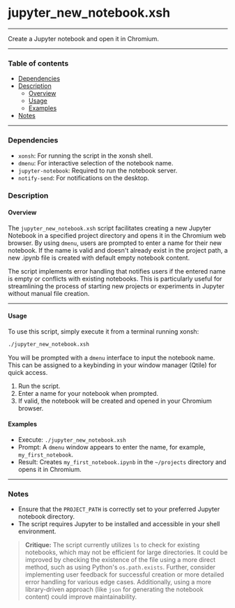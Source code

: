 # jupyter_new_notebook.xsh

---

Create a Jupyter notebook and open it in Chromium.

---

### Table of contents

- [Dependencies](#dependencies)
- [Description](#description)
    - [Overview](#overview)
    - [Usage](#usage)
    - [Examples](#examples)
- [Notes](#notes)

---

<a name="dependencies" />

### Dependencies

- `xonsh`: For running the script in the xonsh shell.
- `dmenu`: For interactive selection of the notebook name.
- `jupyter-notebook`: Required to run the notebook server.
- `notify-send`: For notifications on the desktop.

<a name="description" />

### Description

<a name="overview" />

#### Overview

The `jupyter_new_notebook.xsh` script facilitates creating a new Jupyter Notebook in a specified project directory and opens it in the Chromium web browser. By using `dmenu`, users are prompted to enter a name for their new notebook. If the name is valid and doesn't already exist in the project path, a new .ipynb file is created with default empty notebook content.

The script implements error handling that notifies users if the entered name is empty or conflicts with existing notebooks. This is particularly useful for streamlining the process of starting new projects or experiments in Jupyter without manual file creation.

---

<a name="usage" />

#### Usage

To use this script, simply execute it from a terminal running xonsh:

```bash
./jupyter_new_notebook.xsh
```

You will be prompted with a `dmenu` interface to input the notebook name. This can be assigned to a keybinding in your window manager (Qtile) for quick access.

1. Run the script.
2. Enter a name for your notebook when prompted.
3. If valid, the notebook will be created and opened in your Chromium browser.

<a name="examples" />

#### Examples

- Execute: `./jupyter_new_notebook.xsh`
- Prompt: A `dmenu` window appears to enter the name, for example, `my_first_notebook`.
- Result: Creates `my_first_notebook.ipynb` in the `~/projects` directory and opens it in Chromium.

---

<a name="notes" />

### Notes

- Ensure that the `PROJECT_PATH` is correctly set to your preferred Jupyter notebook directory.
- The script requires Jupyter to be installed and accessible in your shell environment.

> **Critique:** The script currently utilizes `ls` to check for existing notebooks, which may not be efficient for large directories. It could be improved by checking the existence of the file using a more direct method, such as using Python's `os.path.exists`. Further, consider implementing user feedback for successful creation or more detailed error handling for various edge cases. Additionally, using a more library-driven approach (like `json` for generating the notebook content) could improve maintainability.